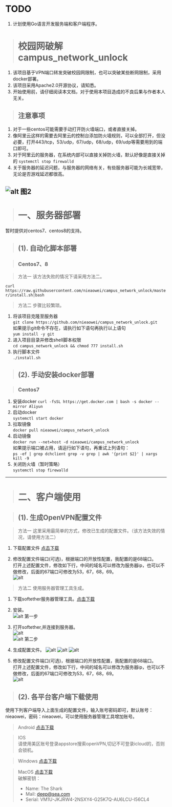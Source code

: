 # TODO

1. 计划使用Go语言开发服务端和客户端程序。

># 校园网破解 campus_network_unlock
1. 该项目基于VPN端口转发突破校园网限制，也可以突破某些断网限制，采用docker部署。  
2. 该项目采用Apache2.0开源协议，请知悉。   
3. 开始使用前，请仔细阅读本文档，对于使用本项目造成的不良后果与作者本人无关。 
>## 注意事项  
1. 对于一些centos可能需要手动打开防火墙端口，或者直接关掉。  
2. 像阿里云这样的需要去阿里云的控制台添加防火墙规则，可以全部打开，但没必要，打开443/tcp，53/udp，67/udp，68/udp，69/udp等需要用到的端口即可。  
3. 对于阿里云的服务器，在系统内部可以直接关掉防火墙，默认好像是直接关掉的   `systemctl stop firewalld`  
4. 关于服务器的延迟问题，与服务器的网络有关，有些服务器可能为长城宽带，无论是否游戏延迟都很高。

![alt 图2](https://s2.ax1x.com/2019/09/27/uuoNVS.jpg)
---
># 一、服务器部署
暂时提供对centos7、centos8的支持。

>## (1). 自动化脚本部署 

>### Centos7、8  

> 方法一 该方法失败的情况下请采用方法二。

`curl https://raw.githubusercontent.com/nieaowei/campus_network_unlock/master/install.sh|bash`

> 方法二 步骤比较繁琐。  

1. 将该项目克隆至服务器  
`git clone https://github.com/nieaowei/campus_network_unlock.git`  
如果提示git命令不存在，请执行如下语句再执行以上语句  
`yum install -y git`
2. 进入项目目录并修改shell脚本权限  
`cd campus_network_unlock && chmod 777 install.sh`
3. 执行脚本文件  
`./install.sh`
  
>## (2). 手动安装docker部署

>### Centos7
 1. 安装docker
`curl -fsSL https://get.docker.com | bash -s docker --mirror Aliyun` 
 2. 启动docker  
 `systemctl start docker`
 3. 拉取镜像  
 `docker pull nieaowei/campus_network_unlock`
 4. 启动镜像  
`docker run --net=host -d nieaowei/campus_network_unlock`  
如果提示端口被占用，请运行如下语句，再重试上列语句：  
`ps -ef | grep dchclient grep -v grep | awk '{print $2}' | xargs kill -9`
 5. 关闭防火墙（暂时策略）  
 `systemctl stop firewalld`  

---
># 二、客户端使用

> ## (1). 生成OpenVPN配置文件

> 方法一 这里采用最简单的方式，修改已生成的配置文件。（该方法失效的情况，请使用方法二）  
  
  1. 下载配置文件  [点击下载](https://www.lanzous.com/i6iljpe)


  2. 修改配置文件端口(可选)，根据端口的开放性配置，我配置的是68端口。  
打开上述配置文件，修改如下行，中间的域名可以修改为服务器ip，也可以不做修改，后面的67端口可修改为53，67，68，69。  
![alt ](https://s2.ax1x.com/2019/09/27/uuIIHS.jpg)  

> 方法二 使用服务器管理工具生成。  

1. 下载softether服务器管理工具。[点击下载](https://www.lanzous.com/i6ilhre
)  

2. 安装。  
![alt 第一步](https://s2.ax1x.com/2019/09/26/unoHmT.jpg)  

3. 打开softether,并连接到服务器。  
![alt ](https://s2.ax1x.com/2019/09/26/unHdkF.jpg)  
![alt 第二步](https://s2.ax1x.com/2019/09/26/un7GVO.jpg)  

4. 生成配置文件。 
![alt ](https://s2.ax1x.com/2019/09/26/unHDp9.jpg)
![alt ](https://s2.ax1x.com/2019/09/26/unHrlR.jpg)
![alt ](https://s2.ax1x.com/2019/09/26/unH0fJ.jpg)  

5. 修改配置文件端口(可选)，根据端口的开放性配置，我配置的是68端口。  
打开上述配置文件，修改如下行，中间的域名可以修改为服务器ip，也可以不做修改，后面的67端口可修改为53，67，68，69。  
![alt ](https://s2.ax1x.com/2019/09/26/unb63j.jpg)  

> ## (2). 各平台客户端下载使用  
使用下列客户端导入上面生成的配置文件，输入账号密码即可，默认账号：nieaowei，密码：nieaowei，可以使用服务器管理工具增加账号。
> Android [点击下载](https://www.lanzous.com/i6ilj4d
)   

> IOS  
请使用美区账号登录appstore搜索openVPN,切记不可登录icloud的，否则会锁机。  

> Windows  [点击下载](https://www.lanzous.com/i6ilidg
)   

> MacOS  [点击下载](https://www.lanzous.com/i6z88if
)   
破解密钥：
>- Name: The Shark  
>- Mail: deep@sea.com  
>- Serial: VM1U-JKJRW4-2NSXY4-G25K7Q-AU6LCU-I56CL4
